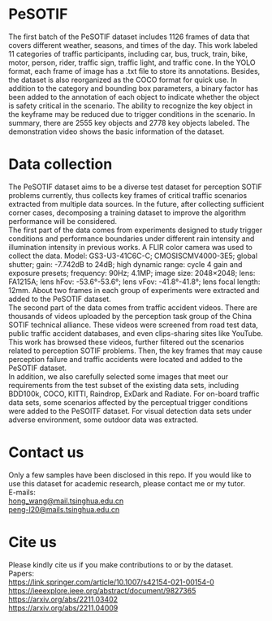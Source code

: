 # PeSOTIF
The first batch of the PeSOTIF dataset includes 1126 frames of data that covers different weather, seasons, and times of the day. This work labeled 11 categories of traffic participants, including car, bus, truck, train, bike, motor, person, rider, traffic sign, traffic light, and traffic cone. In the YOLO format, each frame of image has a .txt file to store its annotations. Besides, the dataset is also reorganized as the COCO format for quick use. In addition to the category and bounding box parameters, a binary factor has been added to the annotation of each object to indicate whether the object is safety critical in the scenario. The ability to recognize the key object in the keyframe may be reduced due to trigger conditions in the scenario. In summary, there are 2555 key objects and 2778 key objects labeled. The demonstration video shows the basic information of the dataset.

# Data collection
The PeSOTIF dataset aims to be a diverse test dataset for perception SOTIF problems currently, thus collects key frames of critical traffic scenarios extracted from multiple data sources. In the future, after collecting sufficient corner cases, decomposing a training dataset to improve the algorithm performance will be considered.  
The first part of the data comes from experiments designed to study trigger conditions and performance boundaries under different rain intensity and illumination intensity in previous works. A FLIR color camera was used to collect the data. Model: GS3-U3-41C6C-C; CMOSISCMV4000-3E5; global shutter; gain: -7.742dB to 24dB; high dynamic range: cycle 4 gain and exposure presets; frequency: 90Hz; 4.1MP; image size: 2048×2048; lens: FA1215A; lens hFov: -53.6°-53.6°; lens vFov: -41.8°-41.8°; lens focal length: 12mm. About two frames in each group of experiments were extracted and added to the PeSOTIF dataset.   
The second part of the data comes from traffic accident videos. There are thousands of videos uploaded by the perception task group of the China SOTIF technical alliance. These videos were screened from road test data, public traffic accident databases, and even clips-sharing sites like YouTube. This work has browsed these videos, further filtered out the scenarios related to perception SOTIF problems. Then, the key frames that may cause perception failure and traffic accidents were located and added to the PeSOTIF dataset.    
In addition, we also carefully selected some images that meet our requirements from the test subset of the existing data sets, including BDD100k, COCO, KITTI, Raindrop, ExDark and Radiate. For on-board traffic data sets, some scenarios affected by the perceptual trigger conditions were added to the PeSOITF dataset. For visual detection data sets under adverse environment, some outdoor data was extracted.

# Contact us
Only a few samples have been disclosed in this repo. If you would like to use this dataset for academic research, please contact me or my tutor.    
E-mails:    
hong_wang@mail.tsinghua.edu.cn    
peng-l20@mails.tsinghua.edu.cn

# Cite us
Please kindly cite us if you make contributions to or by the dataset.    
Papers:    
https://link.springer.com/article/10.1007/s42154-021-00154-0    
https://ieeexplore.ieee.org/abstract/document/9827365    
https://arxiv.org/abs/2211.03402    
https://arxiv.org/abs/2211.04009
